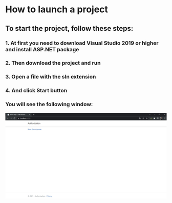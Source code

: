 # How to launch a project

## To start the project, follow these steps:

### 1. At first you need to download Visual Studio 2019 or higher and install ASP.NET package
### 2. Then download the project and run

### 3. Open a file with the sln extension

### 4. And click Start button 
### You will see the following window:
![Image alt](https://github.com/Mriina/Authorization/raw/master/Authorization.jpg )

